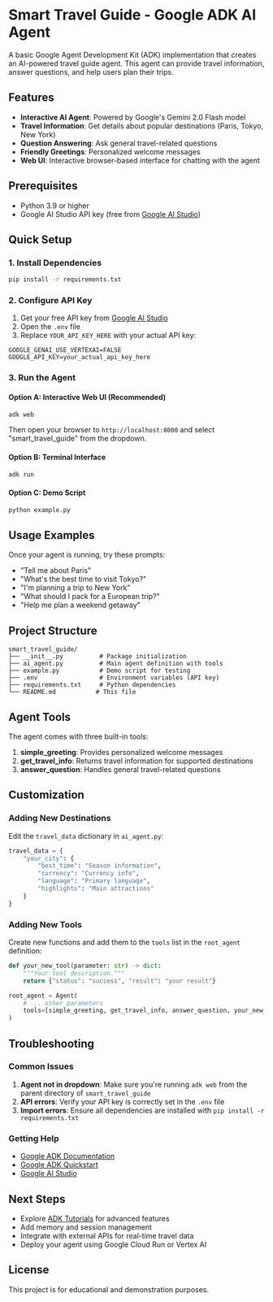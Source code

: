 # Smart Travel Guide - Google ADK AI Agent

A basic Google Agent Development Kit (ADK) implementation that creates an AI-powered travel guide agent. This agent can provide travel information, answer questions, and help users plan their trips.

## Features

- **Interactive AI Agent**: Powered by Google's Gemini 2.0 Flash model
- **Travel Information**: Get details about popular destinations (Paris, Tokyo, New York)
- **Question Answering**: Ask general travel-related questions
- **Friendly Greetings**: Personalized welcome messages
- **Web UI**: Interactive browser-based interface for chatting with the agent

## Prerequisites

- Python 3.9 or higher
- Google AI Studio API key (free from [Google AI Studio](https://aistudio.google.com/apikey))

## Quick Setup

### 1. Install Dependencies

```bash
pip install -r requirements.txt
```

### 2. Configure API Key

1. Get your free API key from [Google AI Studio](https://aistudio.google.com/apikey)
2. Open the `.env` file
3. Replace `YOUR_API_KEY_HERE` with your actual API key:

```env
GOOGLE_GENAI_USE_VERTEXAI=FALSE
GOOGLE_API_KEY=your_actual_api_key_here
```

### 3. Run the Agent

#### Option A: Interactive Web UI (Recommended)
```bash
adk web
```
Then open your browser to `http://localhost:8000` and select "smart_travel_guide" from the dropdown.

#### Option B: Terminal Interface
```bash
adk run
```

#### Option C: Demo Script
```bash
python example.py
```

## Usage Examples

Once your agent is running, try these prompts:

- "Tell me about Paris"
- "What's the best time to visit Tokyo?"
- "I'm planning a trip to New York"
- "What should I pack for a European trip?"
- "Help me plan a weekend getaway"

## Project Structure

```
smart_travel_guide/
├── __init__.py          # Package initialization
├── ai_agent.py          # Main agent definition with tools
├── example.py           # Demo script for testing
├── .env                 # Environment variables (API key)
├── requirements.txt     # Python dependencies
└── README.md           # This file
```

## Agent Tools

The agent comes with three built-in tools:

1. **simple_greeting**: Provides personalized welcome messages
2. **get_travel_info**: Returns travel information for supported destinations
3. **answer_question**: Handles general travel-related questions

## Customization

### Adding New Destinations

Edit the `travel_data` dictionary in `ai_agent.py`:

```python
travel_data = {
    "your_city": {
        "best_time": "Season information",
        "currency": "Currency info",
        "language": "Primary language",
        "highlights": "Main attractions"
    }
}
```

### Adding New Tools

Create new functions and add them to the `tools` list in the `root_agent` definition:

```python
def your_new_tool(parameter: str) -> dict:
    """Your tool description."""
    return {"status": "success", "result": "your result"}

root_agent = Agent(
    # ... other parameters
    tools=[simple_greeting, get_travel_info, answer_question, your_new_tool],
)
```

## Troubleshooting

### Common Issues

1. **Agent not in dropdown**: Make sure you're running `adk web` from the parent directory of `smart_travel_guide`
2. **API errors**: Verify your API key is correctly set in the `.env` file
3. **Import errors**: Ensure all dependencies are installed with `pip install -r requirements.txt`

### Getting Help

- [Google ADK Documentation](https://google.github.io/adk-docs/)
- [Google ADK Quickstart](https://google.github.io/adk-docs/get-started/quickstart/)
- [Google AI Studio](https://aistudio.google.com/)

## Next Steps

- Explore [ADK Tutorials](https://google.github.io/adk-docs/tutorials/) for advanced features
- Add memory and session management
- Integrate with external APIs for real-time travel data
- Deploy your agent using Google Cloud Run or Vertex AI

## License

This project is for educational and demonstration purposes.